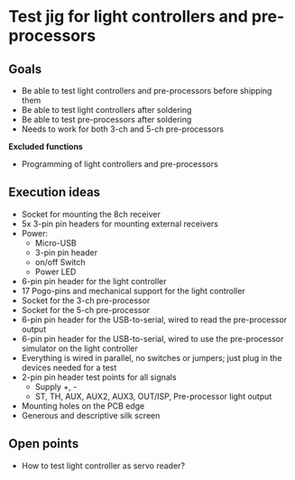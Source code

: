 # Test jig for light controllers and pre-processors

## Goals
- Be able to test light controllers and pre-processors before shipping them
- Be able to test light controllers after soldering
- Be able to test pre-processors after soldering
- Needs to work for both 3-ch and 5-ch pre-processors

**Excluded functions**
- Programming of light controllers and pre-processors

## Execution ideas
- Socket for mounting the 8ch receiver
- 5x 3-pin pin headers for mounting external receivers
- Power:
    - Micro-USB
    - 3-pin pin header
    - on/off Switch
    - Power LED
- 6-pin pin header for the light controller
- 17 Pogo-pins and mechanical support for the light controller
- Socket for the 3-ch pre-processor
- Socket for the 5-ch pre-processor
- 6-pin pin header for the USB-to-serial, wired to read the pre-processor output
- 6-pin pin header for the USB-to-serial, wired to use the pre-processor simulator on the light controller
- Everything is wired in parallel, no switches or jumpers; just plug in the devices needed for a test
- 2-pin pin header test points for all signals
    - Supply +, -
    - ST, TH, AUX, AUX2, AUX3, OUT/ISP, Pre-processor light output
- Mounting holes on the PCB edge
- Generous and descriptive silk screen

## Open points
- How to test light controller as servo reader?